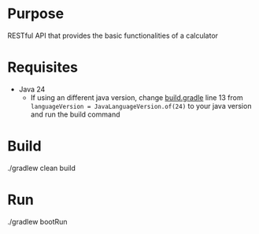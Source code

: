 # Purpose
RESTful API that provides the basic functionalities of a calculator

# Requisites
- Java 24
    - If using an different java version, change [build.gradle](build.gradle) line 13 from `languageVersion = JavaLanguageVersion.of(24)` to your java version and run the build command

# Build 
./gradlew clean build

# Run 
./gradlew bootRun


